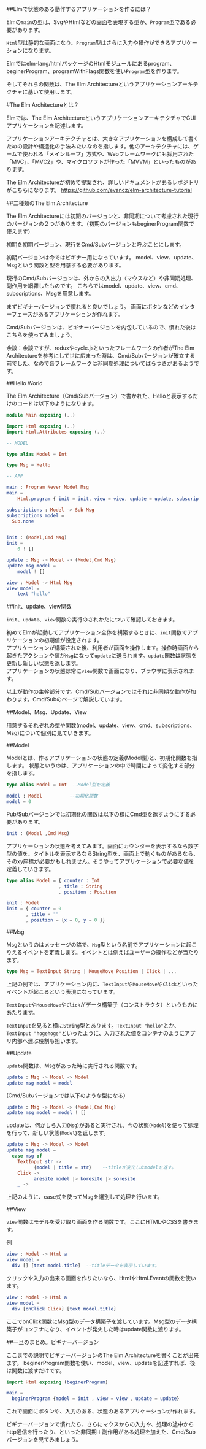 
##Elmで状態のある動作するアプリケーションを作るには？

Elmの`main`の型は、SvgやHtmlなどの画面を表現する型か、`Program`型である必要があります。

`Html`型は静的な画面になり、`Program`型はさらに入力や操作ができるアプリケーションになります。

Elmではelm-lang/htmlパッケージのHtmlモジュールにあるprogram、beginerProgram、programWithFlags関数を使い`Program`型を作ります。

そしてそれらの関数は、The Elm Architectureというアプリケーションアーキテクチャに基いて使用します。

#The Elm Architectureとは？

Elmでは、The Elm ArchitectureというアプリケーションアーキテクチャでGUIアプリケーションを記述します。

アプリケーションアーキテクチャとは、大きなアプリケーションを構成して書くための設計や構造化の手法みたいなのを指します。他のアーキテクチャには、ゲームで使われる「メインループ」方式や、Webフレームワークにも採用された「MVC」、「MVC2」や、マイクロソフトが作った「MVVM」といったものがあります。

The Elm Architectureが初めて提案され、詳しいドキュメントがあるレポジトリがこちらになります。
https://github.com/evancz/elm-architecture-tutorial


##二種類のThe Elm Architecture

The Elm Architectureには初期のバージョンと、非同期について考慮された現行のバージョンの２つがあります。（初期のバージョンもbeginerProgram関数で使えます）

初期を初期バージョン、現行をCmd/Subバージョンと呼ぶことにします。

初期バージョンは今ではビギナー用になっています。
model、view、update、Msgという関数と型を用意する必要があります。

現行のCmd/Subバージョンは、外からの入出力（マウスなど）や非同期処理、副作用を網羅したものです。
こちらではmodel、update、view、cmd、subscriptions、Msgを用意します。

まずビギナーバージョンで慣れると良いでしょう。
画面にボタンなどのインターフェースがあるアプリケーションが作れます。

Cmd/Subバージョンは、ビギナーバージョンを内包しているので、慣れた後はこちらを使ってみましょう。

余談：余談ですが、reduxやcycle.jsといったフレームワークの作者がThe Elm Architectureを参考にして世に広まった時は、Cmd/Subバージョンが確立する前でした、なので各フレームワークは非同期処理についてばらつきがあるようです。


##Hello World

The Elm Architecture（Cmd/Subバージョン）で書かれた、Helloと表示するだけのコードは以下のようになります。

```elm
module Main exposing (..)

import Html exposing (..)
import Html.Attributes exposing (..)

-- MODEL

type alias Model = Int

type Msg = Hello

-- APP

main : Program Never Model Msg
main =
    Html.program { init = init, view = view, update = update, subscriptions = subscriptions }

subscriptions : Model -> Sub Msg
subscriptions model =
  Sub.none


init : (Model,Cmd Msg)
init =
    0 ! []

update : Msg -> Model -> (Model,Cmd Msg)
update msg model =
    model ! []

view : Model -> Html Msg
view model =
    text "hello"
```


##init、update、view関数

`init`、`update`、`view`関数の実行のされかたについて確認しておきます。

初めてElmが起動してアプリケーション全体を構築するときに、`init`関数でアプリケーションの初期値が設定されます。  
アプリケーションが構築された後、利用者が画面を操作します。操作時画面から起きたアクションや値が`Msg`になって`update`に送られます。`update`関数は状態を更新し新しい状態を返します。  
アプリケーションの状態は常に`view`関数で画面になり、ブラウザに表示されます。

以上が動作の主幹部分です。Cmd/Subバージョンではそれに非同期な動作が加わります。Cmd/Subのページで解説しています。

##Model、Msg、Update、View

用意するそれぞれの型や関数(model、update、view、cmd、subscriptions、Msg)について個別に見ていきます。

##Model

Modelとは、作るアプリケーションの状態の定義(Model型)と、初期化関数を指します。
状態というのは、アプリケーションの中で時間によって変化する部分を指します。

```elm
type alias Model = Int  --Model型を定義

model : Model          --初期化関数
model = 0
```

Pub/Subバージョンでは初期化の関数は以下の様にCmd型を返すようにする必要があります。

```elm
init : (Model ,Cmd Msg)
```

アプリケーションの状態を考えてみます。画面にカウンターを表示するなら数字型の値を、タイトルを表示するならString型を、画面上で動くものがあるなら、そのxy座標が必要かもしれません。そうやってアプリケーションで必要な値を定義していきます。

```elm
type alias Model = { counter : Int
                   , title : String
                   , position : Position

init : Model
init = { counter = 0
       , title = ""
       , position = {x = 0, y = 0 }}
```

##Msg

Msgというのはメッセージの略で、`Msg`型という名前でアプリケーションに起こりえるイベントを定義します。イベントとは例えばユーザーの操作などが当たります。

```elm
type Msg = TextInput String | MouseMove Position | Click | ...
```

上記の例では、アプリケーション内に、`TextInput`や`MouseMove`や`Click`といったイベントが起こるという表現になっています。

`TextInput`や`MouseMove`や`Click`がデータ構築子（コンストラクタ）というものにあたります。

`TextInput`を見ると横に`String`型とあります。`TextInput "hello"`とか、`TextInput "hogehoge"`といったように、入力された値をコンテナのようにアプリ内部へ運ぶ役割も担います。

##Update

`update`関数は、Msgがあった時に実行される関数です。

```elm
update : Msg -> Model -> Model
update msg model = model
```

(Cmd/Subバージョンでは以下のような型になる）

```elm
update : Msg -> Model -> (Model,Cmd Msg)
update msg model = model ! []
```

updateは、何かしら入力(`Msg`)があると実行され、今の状態(`Model`)を使って処理を行って、新しい状態(`Model`)を返します。


```elm
update : Msg -> Model -> Model
update msg model =
  case msg of
    TextInput str ->
          {model | title = str}    --titleが変化したmodelを返す。
    Click ->
          aresite model |> koresite |> soresite
    _ ->
```

上記のように、case式を使ってMsgを選別して処理を行います。

##View

`view`関数はモデルを受け取り画面を作る関数です。ここにHTMLやCSSを書きます。

例

```elm
view : Model -> Html a
view model =
  div [] [text model.title]  --titleデータを表示しています。

```

クリックや入力の出来る画面を作りたいなら、HtmlやHtml.Eventの関数を使います。

```elm
view : Model -> Html a
view model =
  div [onClick Click] [text model.title]

```

ここでonClick関数にMsg型のデータ構築子を渡しています。Msg型のデータ構築子がコンテナになり、イベントが発火した時はupdate関数に渡ります。


##一旦のまとめ。ビギナーバージョン

ここまでの説明でビギナーバージョンのThe Elm Architectureを書くことが出来ます。
beginerProgram関数を使い、model、view、updateを記述すれば、後は関数に渡すだけです。

```elm
import Html exposing (beginerProgram)

main =
  beginerProgram {model = init , view = view , update = update}

```

これで画面にボタンや、入力のある、状態のあるアプリケーションが作れます。

ビギナーバージョンで慣れたら、さらにマウスからの入力や、処理の途中からhttp通信を行ったり、といった非同期＋副作用がある処理を加えた、Cmd/Subバージョンを見てみましょう。
